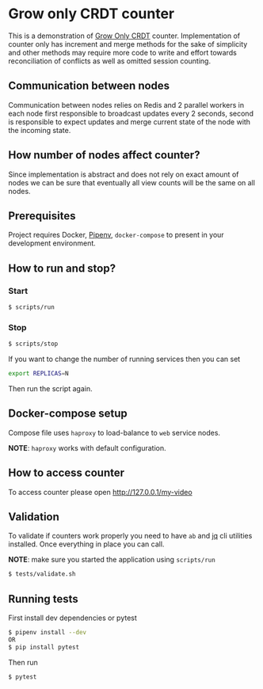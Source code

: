 # Grow only CRDT counter

This is a demonstration of [Grow Only CRDT](https://en.wikipedia.org/wiki/Conflict-free_replicated_data_type#G-Counter_(Grow-only_Counter)) counter.
Implementation of counter only has increment and merge methods
for the sake of simplicity and other methods may require more
code to write and effort towards reconciliation of conflicts as well
as omitted session counting.

## Communication between nodes

Communication between nodes relies on Redis and 2 parallel workers in each
node first responsible to broadcast updates every 2 seconds, second
is responsible to expect updates and merge current state of the node
with the incoming state.

## How number of nodes affect counter?

Since implementation is abstract and does not rely on exact amount of nodes
we can be sure that eventually all view counts will be the same on all nodes.

## Prerequisites
Project requires Docker, [Pipenv](https://docs.pipenv.org), `docker-compose` to present in your development environment.

## How to run and stop?

### Start
```sh
$ scripts/run
```

### Stop
```sh
$ scripts/stop
```

If you want to change the number of running services then you can set

```sh
export REPLICAS=N
```

Then run the script again.

## Docker-compose setup

Compose file uses `haproxy` to load-balance to `web` service nodes.

**NOTE**: `haproxy` works with default configuration.

## How to access counter

To access counter please open http://127.0.0.1/my-video

## Validation

To validate if counters work properly you need to have `ab`
and [jq](https://stedolan.github.io/jq/) cli utilities installed. Once everything in place you can call.

**NOTE**: make sure you started the application using `scripts/run`

```sh
$ tests/validate.sh
```

## Running tests

First install dev dependencies or pytest

```sh
$ pipenv install --dev
OR
$ pip install pytest
```

Then run

```sh
$ pytest
```
